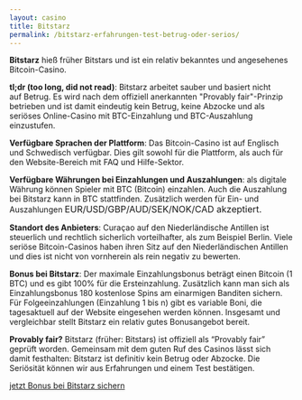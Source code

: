 ```yaml
---
layout: casino
title: Bitstarz
permalink: /bitstarz-erfahrungen-test-betrug-oder-serios/
---
```


<strong>Bitstarz</strong> hieß früher Bitstars und ist ein relativ bekanntes und angesehenes Bitcoin-Casino.

<strong>tl;dr (too long, did not read)</strong>: Bitstarz arbeitet sauber und basiert nicht auf Betrug. Es wird nach dem offiziell anerkannten "Provably fair"-Prinzip betrieben und ist damit eindeutig kein Betrug, keine Abzocke und als seriöses Online-Casino mit BTC-Einzahlung und BTC-Auszahlung einzustufen.

<strong>Verfügbare Sprachen der Plattform</strong>: Das Bitcoin-Casino ist auf Englisch und Schwedisch verfügbar. Dies gilt sowohl für die Plattform, als auch für den Website-Bereich mit FAQ und Hilfe-Sektor.

<strong>Verfügbare Währungen bei Einzahlungen und Auszahlungen</strong>: als digitale Währung können Spieler mit BTC (Bitcoin) einzahlen. Auch die Auszahlung bei Bitstarz kann in BTC stattfinden. Zusätzlich werden für Ein- und Auszahlungen <span style="font-size: 12pt;">EUR/USD/GBP/</span><span style="font-size: 12pt;">AUD/SEK/NOK/CAD akzeptiert.</span>

<strong>Standort des Anbieters</strong>: Curaçao auf den Niederländische Antillen ist steuerlich und rechtlich sicherlich vorteilhafter, als zum Beispiel Berlin. Viele seriöse Bitcoin-Casinos haben ihren Sitz auf den Niederländischen Antillen und dies ist nicht von vornherein als rein negativ zu bewerten.

<strong>Bonus bei Bitstarz</strong>: Der maximale Einzahlungsbonus beträgt einen Bitcoin (1 BTC) und es gibt 100% für die Ersteinzahlung. Zusätzlich kann man sich als Einzahlungsbonus 180 kostenlose Spins am einarmigen Banditen sichern. Für Folgeeinzahlungen (Einzahlung 1 bis n) gibt es variable Boni, die tagesaktuell auf der Website eingesehen werden können. Insgesamt und vergleichbar stellt Bitstarz ein relativ gutes Bonusangebot bereit.

<strong>Provably fair?</strong> Bitstarz (früher: Bitstars) ist offiziell als “Provably fair” geprüft worden. Gemeinsam mit dem guten Ruf des Casinos lässt sich damit festhalten: Bitstarz ist definitiv kein Betrug oder Abzocke. Die Seriösität können wir aus Erfahrungen und einem Test bestätigen.

<a rel="nofollow" target="_blank" href="http://bitcoincasinodeutsch.de/go/link/bitstarz/" class="myButton">jetzt Bonus bei Bitstarz sichern</a>
